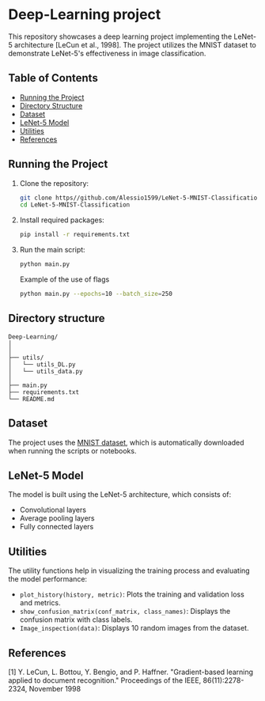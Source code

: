 # Deep-Learning project
This repository showcases a deep learning project implementing the LeNet-5 architecture [LeCun et al., 1998]. The project utilizes the MNIST dataset to demonstrate LeNet-5's effectiveness in image classification.


## Table of Contents
<ul>
<li><a href="#running-the-project">Running the Project</a></li>
<li><a href="#directory-structure">Directory Structure</a></li>
<li><a href="#dataset">Dataset</a></li>
<li><a href="#lenet-5-model">LeNet-5 Model</a></li>
<li><a href="#utilities">Utilities</a></li>
<li><a href="#references">References</a></li>
</ul>

## Running the Project
1. Clone the repository:
    ```bash
    git clone https//github.com/Alessio1599/LeNet-5-MNIST-Classification.git
    cd LeNet-5-MNIST-Classification
    ```
2. Install required packages:
    ```bash
    pip install -r requirements.txt
    ```
3. Run the main script:
    ```bash
    python main.py
    ```
    Example of the use of flags
    ```bash
    python main.py --epochs=10 --batch_size=250
    ```

## Directory structure
```
Deep-Learning/
│
│
├── utils/
│   └── utils_DL.py
│   └── utils_data.py
│
├── main.py
├── requirements.txt
└── README.md
```

## Dataset
The project uses the [MNIST dataset](http://yann.lecun.com/exdb/mnist/), which is automatically downloaded when running the scripts or notebooks.

## LeNet-5 Model
The model is built using the LeNet-5 architecture, which consists of:
- Convolutional layers
- Average pooling layers
- Fully connected layers

## Utilities
The utility functions help in visualizing the training process and evaluating the model performance:
- `plot_history(history, metric)`: Plots the training and validation loss and metrics.
- `show_confusion_matrix(conf_matrix, class_names)`: Displays the confusion matrix with class labels.
- `Image_inspection(data)`: Displays 10 random images from the dataset.

## References
[1] Y. LeCun, L. Bottou, Y. Bengio, and P. Haffner. "Gradient-based learning applied to document recognition." Proceedings of the IEEE, 86(11):2278-2324, November 1998
